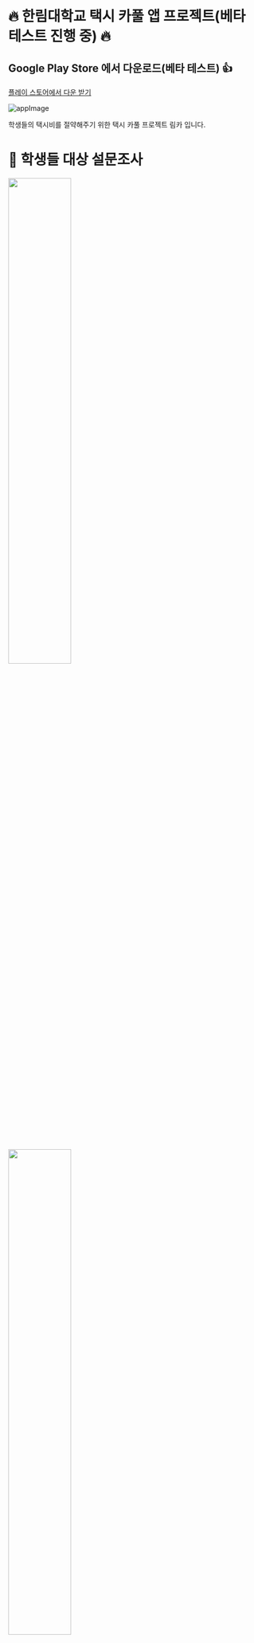 
# 🔥 한림대학교 택시 카풀 앱 프로젝트(베타 테스트 진행 중) 🔥
## Google Play Store 에서 다운로드(베타 테스트) 👍
[플레이 스토어에서 다운 받기](https://play.google.com/store/apps/details?id=com.dldmswo1209.hallymtaxi)

![appImage](https://user-images.githubusercontent.com/101651909/222206006-85cef596-67f3-4583-a5b4-1d35cdccd68b.jpg)

학생들의 택시비를 절약해주기 위한 택시 카풀 프로젝트 림카 입니다.

# 📝 학생들 대상 설문조사
<img src="https://user-images.githubusercontent.com/101651909/215445083-988a6676-8e69-4f2f-b496-de60b7ead792.png" width="50%"/>
<img src="https://user-images.githubusercontent.com/101651909/215445192-486059fa-96a0-4692-8485-1624e8db1c0c.png" width="50%"/>
<img src="https://user-images.githubusercontent.com/101651909/215445352-c8927287-8f27-45d1-97e5-663c06d47302.png" width="50%"/>
 
# 📱 주요 기능 및 인터페이스
|학생 인증|지도 api를 활용해 장소검색 제공|채팅방 생성 및 참여 가능|
|:-:|:-:|:-:|
|<img src="https://user-images.githubusercontent.com/101651909/215319350-d00babae-28f4-4d78-b122-fe8973402b6b.jpeg">|<img src="https://user-images.githubusercontent.com/101651909/215319345-8294a388-87a7-47e7-ace8-d3ad20c39d19.jpeg">|<img src="https://user-images.githubusercontent.com/101651909/215319351-e37e077c-ec7d-4309-abab-5477de8bfd64.jpeg">|
|한림 웹메일 인증을 통해<br>회원가입을 합니다.|목적지를 검색하고, <br>해당 목적지의 정확한 위치를 확인할 수 있습니다.|채팅방을 생성하거나<br> 참여할 수 있습니다.|

|채팅 기능|즐겨찾기 편집|즐겨찾기 위치 검색|
|:-:|:-:|:-:|
|<img src="https://user-images.githubusercontent.com/101651909/221208330-a7bb6a92-e37f-44f3-89ab-4f41ea874e68.jpg">|<img src="https://user-images.githubusercontent.com/101651909/221205330-f36910eb-9e9e-4720-9dcf-0a3ed1ba4817.jpg">|<img src="https://user-images.githubusercontent.com/101651909/221205342-35285d79-9831-47d1-9504-f6910793e96f.jpg">|
|목적지가 같은 학생들끼리 채팅할 수 있습니다.|자주 가는 곳을 즐겨찾기로 등록 해놓고,<br>터치 한번으로 편리하게 사용할 수 있습니다|즐겨찾기를 등록할 때<br>등록하고자 하는 장소를 지도로 확인 가능합니다|

<br>

## 🏗 아키텍쳐
<img src="https://velog.velcdn.com/images%2Fdddooo9%2Fpost%2F02803dfe-c2e7-4cea-9cf7-74d757e60f2d%2Fimage.png"/>

MVVM Pattern 적용

<br>

## 🗂 폴더 구조
- common : 전역에서 사용되는 클래스 또는 BindingAdapter <br>
- data : local DB, Model, Repository 등 비즈니스 로직 포함 <br>
- di : 의존성 주입을 위한 Module <br>
- ui : UI 로직 포함 <br>

<br>

## ⚙️ 사용 기술 및 라이브러리
- Android Studio(Kotlin)
- MVVM Pattern
- Jetpack Compose
- Dagger Hilt
- Room
- Paging 3.0
- Coroutine
- Retrofit2
- Navigation
- KAKAO MAP API
- Lottie
- Firebase FireStore
- Firebase Authentication 
- Firebase Cloud Messaging
 
<br>

## 🏃🏻 프로젝트의 험난한 여정 기록
[확인하기](https://opposite-mandevilla-887.notion.site/Android-761fa109e0d74f47a997afc6a85f6bf2)
